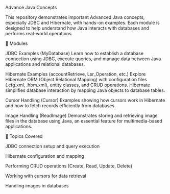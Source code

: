 Advance Java Concepts

This repository demonstrates important Advanced Java concepts, especially JDBC and Hibernate, with hands-on examples. Each module is designed to help understand how Java interacts with databases and performs real-world operations.

📂 Modules

JDBC Examples (MyDatabase)
Learn how to establish a database connection using JDBC, execute queries, and manage data between Java applications and relational databases.

Hibernate Examples (accountRetrieve, Lsr_Operation, etc.)
Explore Hibernate ORM (Object Relational Mapping) with configuration files (.cfg.xml, .hbm.xml), entity classes, and CRUD operations. Hibernate simplifies database interaction by mapping Java objects to database tables.

Cursor Handling (Cursor)
Examples showing how cursors work in Hibernate and how to fetch records efficiently from databases.

Image Handling (ReadImage)
Demonstrates storing and retrieving image files in the database using Java, an essential feature for multimedia-based applications.

📝 Topics Covered

JDBC connection setup and query execution

Hibernate configuration and mapping

Performing CRUD operations (Create, Read, Update, Delete)

Working with cursors for data retrieval

Handling images in databases
